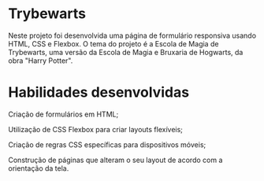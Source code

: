 # Trybewarts

Neste projeto foi desenvolvida uma página de formulário responsiva usando HTML, CSS e Flexbox. O tema do projeto é a Escola de Magia de Trybewarts, uma versão da Escola de Magia e Bruxaria de Hogwarts, da obra "Harry Potter".

# Habilidades desenvolvidas

Criação de formulários em HTML;

Utilização de CSS Flexbox para criar layouts flexíveis;

Criação de regras CSS específicas para dispositivos móveis;

Construção de páginas que alteram o seu layout de acordo com a orientação da tela.
